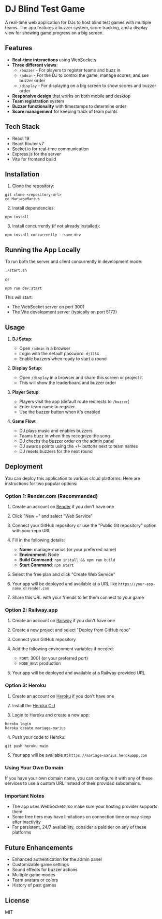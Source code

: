 # DJ Blind Test Game

A real-time web application for DJs to host blind test games with multiple teams. The app features a buzzer system, score tracking, and a display view for showing game progress on a big screen.

## Features

- **Real-time interactions** using WebSockets
- **Three different views**:
  - `/buzzer` - For players to register teams and buzz in
  - `/admin` - For the DJ to control the game, manage scores, and see buzzer order
  - `/display` - For displaying on a big screen to show scores and buzzer order
- **Responsive design** that works on both mobile and desktop
- **Team registration** system
- **Buzzer functionality** with timestamps to determine order
- **Score management** for keeping track of team points

## Tech Stack

- React 19
- React Router v7
- Socket.io for real-time communication
- Express.js for the server
- Vite for frontend build

## Installation

1. Clone the repository:
```
git clone <repository-url>
cd MariageMarius
```

2. Install dependencies:
```
npm install
```

3. Install concurrently (if not already installed):
```
npm install concurrently --save-dev
```

## Running the App Locally

To run both the server and client concurrently in development mode:

```
./start.sh
```

or

```
npm run dev:start
```

This will start:
- The WebSocket server on port 3001
- The Vite development server (typically on port 5173)

## Usage

1. **DJ Setup**:
   - Open `/admin` in a browser
   - Login with the default password: `dj1234`
   - Enable buzzers when ready to start a round

2. **Display Setup**:
   - Open `/display` in a browser and share this screen or project it
   - This will show the leaderboard and buzzer order

3. **Player Setup**:
   - Players visit the app (default route redirects to `/buzzer`)
   - Enter team name to register
   - Use the buzzer button when it's enabled

4. **Game Flow**:
   - DJ plays music and enables buzzers
   - Teams buzz in when they recognize the song
   - DJ checks the buzzer order on the admin panel
   - DJ awards points using the +/- buttons next to team names
   - DJ resets buzzers for the next round

## Deployment

You can deploy this application to various cloud platforms. Here are instructions for two popular options:

### Option 1: Render.com (Recommended)

1. Create an account on [Render](https://render.com/) if you don't have one

2. Click "New +" and select "Web Service"

3. Connect your GitHub repository or use the "Public Git repository" option with your repo URL

4. Fill in the following details:
   - **Name**: mariage-marius (or your preferred name)
   - **Environment**: Node
   - **Build Command**: `npm install && npm run build`
   - **Start Command**: `npm start`

5. Select the free plan and click "Create Web Service"

6. Your app will be deployed and available at a URL like `https://your-app-name.onrender.com`

7. Share this URL with your friends to let them connect to your game

### Option 2: Railway.app

1. Create an account on [Railway](https://railway.app/) if you don't have one

2. Create a new project and select "Deploy from GitHub repo"

3. Connect your GitHub repository

4. Add the following environment variables if needed:
   - `PORT`: 3001 (or your preferred port)
   - `NODE_ENV`: production

5. Your app will be deployed and available at a Railway-provided URL

### Option 3: Heroku

1. Create an account on [Heroku](https://heroku.com/) if you don't have one

2. Install the [Heroku CLI](https://devcenter.heroku.com/articles/heroku-cli)

3. Login to Heroku and create a new app:
```
heroku login
heroku create mariage-marius
```

4. Push your code to Heroku:
```
git push heroku main
```

5. Your app will be available at `https://mariage-marius.herokuapp.com`

### Using Your Own Domain

If you have your own domain name, you can configure it with any of these services to use a custom URL instead of their provided subdomains.

### Important Notes

- The app uses WebSockets, so make sure your hosting provider supports them
- Some free tiers may have limitations on connection time or may sleep after inactivity
- For persistent, 24/7 availability, consider a paid tier on any of these platforms

## Future Enhancements

- Enhanced authentication for the admin panel
- Customizable game settings
- Sound effects for buzzer actions
- Multiple game modes
- Team avatars or colors
- History of past games

## License

MIT